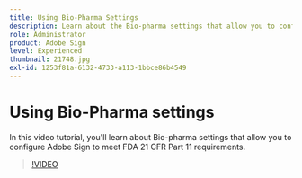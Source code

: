 ```yaml
---
title: Using Bio-Pharma Settings
description: Learn about the Bio-pharma settings that allow you to configure Adobe Sign to meet FDA 21 CFR Part 11 requirements
role: Administrator
product: Adobe Sign
level: Experienced
thumbnail: 21748.jpg
exl-id: 1253f81a-6132-4733-a113-1bbce86b4549
---
```

# Using Bio-Pharma settings

In this video tutorial, you'll learn about Bio-pharma settings that allow you to configure Adobe Sign to meet FDA 21 CFR Part 11 requirements.

>[!VIDEO](https://video.tv.adobe.com/v/21748?hidetitle=true)
